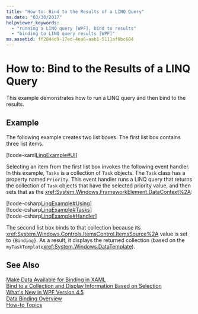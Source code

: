 ```yaml
---
title: "How to: Bind to the Results of a LINQ Query"
ms.date: "03/30/2017"
helpviewer_keywords: 
  - "running a LINQ query [WPF], bind to results"
  - "binding to LINQ query results [WPF]"
ms.assetid: ff2844d9-17ed-4ea6-aab1-5111af0bc684
---
```

# How to: Bind to the Results of a LINQ Query
This example demonstrates how to run a LINQ query and then bind to the results.  
  
## Example  
 The following example creates two list boxes. The first list box contains three list items.  
  
 [!code-xaml[LinqExample#UI](../../../../samples/snippets/csharp/VS_Snippets_Wpf/LinqExample/CSharp/Window1.xaml#ui)]  
  
 Selecting an item from the first list box invokes the following event handler. In this example, `Tasks` is a collection of `Task` objects. The `Task` class has a property named `Priority`. This event handler runs a LINQ query that returns the collection of `Task` objects that have the selected priority value, and then sets that as the <xref:System.Windows.FrameworkElement.DataContext%2A>:  
  
 [!code-csharp[LinqExample#Using](../../../../samples/snippets/csharp/VS_Snippets_Wpf/LinqExample/CSharp/Window1.xaml.cs#using)]  
[!code-csharp[LinqExample#Tasks](../../../../samples/snippets/csharp/VS_Snippets_Wpf/LinqExample/CSharp/Window1.xaml.cs#tasks)]  
[!code-csharp[LinqExample#Handler](../../../../samples/snippets/csharp/VS_Snippets_Wpf/LinqExample/CSharp/Window1.xaml.cs#handler)]  
  
 The second list box binds to that collection because its <xref:System.Windows.Controls.ItemsControl.ItemsSource%2A> value is set to `{Binding}`. As a result, it displays the returned collection (based on the `myTaskTemplate`<xref:System.Windows.DataTemplate>).  
  
## See Also  
 [Make Data Available for Binding in XAML](../../../../docs/framework/wpf/data/how-to-make-data-available-for-binding-in-xaml.md)  
 [Bind to a Collection and Display Information Based on Selection](../../../../docs/framework/wpf/data/how-to-bind-to-a-collection-and-display-information-based-on-selection.md)  
 [What's New in WPF Version 4.5](../../../../docs/framework/wpf/getting-started/whats-new.md)  
 [Data Binding Overview](../../../../docs/framework/wpf/data/data-binding-overview.md)  
 [How-to Topics](../../../../docs/framework/wpf/data/data-binding-how-to-topics.md)
